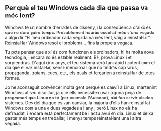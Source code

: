 <?php require("../../entete.php"); ?> <?php require("../../base.php"); ?>

<div id="corps">

<h2>Per què el teu Windows cada dia que passa va més lent?</h2>

<p>Windows té un nombre d'errades de disseny, i la conseqüència d'això 
és que no dura gaire temps. Probablement hauràs escoltat més d'una 
vegada a algú dir “El meu ordinador cada vegada va més lent, vaig a 
reinstal·lar”. Reinstal·lar Windows resol el problema... fins la propera 
vegada.</p>

<p>Tu pots pensar que així és com funcionen els ordinadors, hi ha molta 
nova tecnologia, i encara no és estable realment. Bé, prova Linux i et 
sorprendràs. D'aquí cinc anys, el teu sistema serà tan ràpid i potent 
com el dia que el vas instal·lar, sense mencionar que no 
tindràs cap virus, propaganda, troians, cucs, etc., els quals et 
forçarien a reinstal·lar de totes formes.</p>

<p>Jo he aconseguit convèncer molta gent perquè es canviï a Linux, 
mantenint Windows al seu disc dur, ja que ells necessiten usar alguna 
peça de programari que Linux no té (per exemple l'Autocad), així fan 
servir els dos sistemes. Des del dia que es van canviar, la majoria 
d'ells han reinstal·lat Windows com a una o dues vegades a l'any ; però 
Linux no els ha defraudat, i encara està perfectament bé i actiu avui en 
dia. Linux et deixa gastar més temps en treballar, i menys temps 
reinstal·lant una i altra vegada.</p>

</div>


